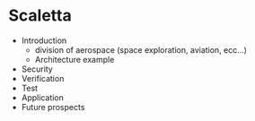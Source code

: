 # Scaletta
- Introduction
  - division of aerospace (space exploration, aviation, ecc...)
  - Architecture example
- Security
- Verification
- Test
- Application
- Future prospects